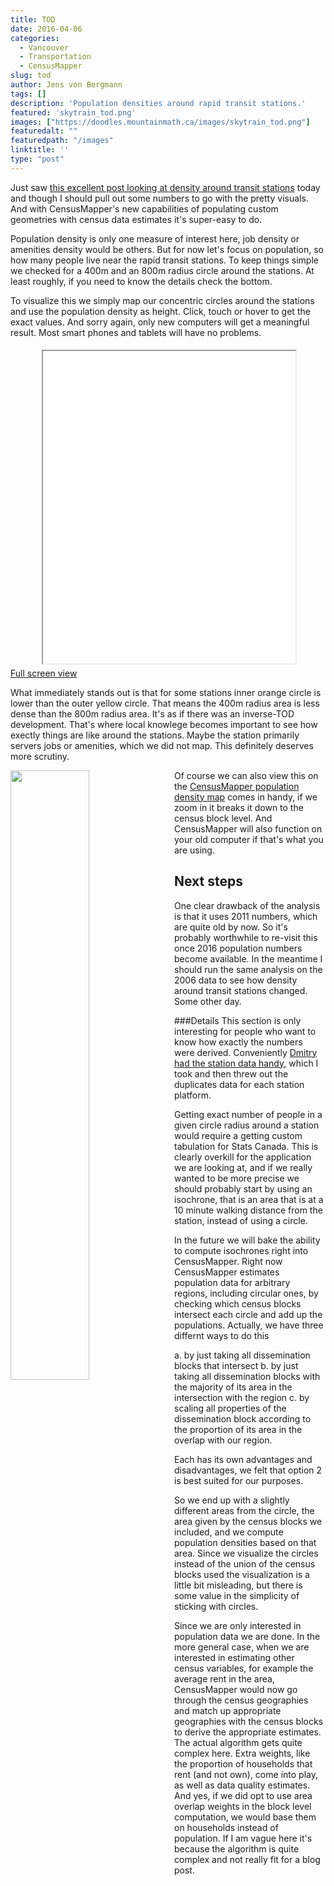 ```yaml
---
title: TOD
date: 2016-04-06
categories:
  - Vancouver
  - Transportation
  - CensusMapper
slug: tod
author: Jens von Bergmann
tags: []
description: 'Population densities around rapid transit stations.'
featured: 'skytrain_tod.png'
images: ["https://doodles.mountainmath.ca/images/skytrain_tod.png"]
featuredalt: ""
featuredpath: "/images"
linktitle: ''
type: "post"
---
```


Just saw [this excellent post looking at density around transit stations](http://michaelmortensenblog.com/2016/04/05/transit-oriented-development-room-for-smart-growth-in-greater-vancouver/)
today and though I should pull out some numbers
to go with the pretty visuals. And with CensusMapper's new capabilities of populating custom geometries with census data
estimates it's super-easy to do.

<!-- more -->

Population density is only one measure of interest here, job density or amenities density would be others. But for now let's
focus on population, so how many people live near the rapid transit stations. To keep things simple we checked for a 400m
and an 800m radius circle around the stations. At least roughly, if you need to know the details check the bottom.

To visualize this we simply map our concentric circles around the stations and use the population density as height.
Click, touch or hover to get the exact values. And sorry again, only new computers will get a meaningful result. Most
smart phones and tablets will have no problems.
<iframe src="/html/skytrain_tod_map.html" width="80%" height="500", style="margin:5px 10%;"></iframe>
<a href="/html/skytrain_tod_map.html#11/49.2430/-123.0350" class="btn btn-primary">Full screen view</a>

What immediately stands out is that for some stations inner orange circle is lower than the outer yellow circle. That means
the 400m radius area is less dense than the 800m radius area. It's as if
there was an inverse-TOD development. That's where local knowlege becomes important to see how exectly things are like
around the stations. Maybe the station primarily servers jobs or amenities, which we did not map. This definitely deserves
more scrutiny. 

<a href="http://censusmapper.ca/maps/302" target="_blank"><img  src="/images/population_density.png"  style="width:50%;float:left;margin-right:10px;"></a>
Of course we can also view this on the [CensusMapper population density map](http://censusmapper.ca/maps/302?zoom=12&lat=49.2545&lng=-123.0433)
comes in handy, if we zoom in it breaks it down to the census block level. And CensusMapper will also function on your
old computer if that's what you are using.

## Next steps
One clear drawback of the analysis is that it uses 2011 numbers, which are quite old by now. So it's probably worthwhile to
re-visit this once 2016 population numbers become available. In the meantime I should run the same analysis on the 2006
data to see how density around transit stations changed. Some other day.

###Details
This section is only interesting for people who want to know how exactly the numbers were derived. Conveniently
[Dmitry had the station data handy](https://twitter.com/dshkol/status/717768801664651264), which I took and then threw out
the duplicates data for each station platform.

Getting exact number
of people in a given circle radius around a station would require a getting custom tabulation for Stats Canada. This
is clearly overkill for the application we are looking at, and if we really wanted to be more precise we should probably start
by using an isochrone, that is an area that is at a 10 minute walking distance from the station, instead of using a circle.

In the future we will bake the ability to compute isochrones right into CensusMapper. Right now CensusMapper
estimates population data for arbitrary regions, including circular ones, by checking which census blocks intersect
each circle and add up the populations. Actually, we have three differnt ways to do this

a. by just taking all dissemination blocks that intersect
b. by just taking all dissemination blocks with the majority of its area in the intersection with the region
c. by scaling all properties of the dissemination block according to the proportion of its area in the overlap with our region.

Each has its own advantages and disadvantages, we felt that option 2 is best suited for our purposes.

So we end up with a slightly different areas from the circle, the area given by the
census blocks we included, and we compute population densities based on that area. Since we visualize the circles instead
of the union of the census blocks used the visualization is a little bit misleading, but there is some value in the simplicity
of sticking with circles.

Since we are only interested in population data
we are done. In the more general case, when we are interested in estimating other census variables, for example the average rent in the
area, CensusMapper would now go through the census geographies and match up appropriate geographies with the census blocks
to derive the appropriate estimates. The actual algorithm gets quite complex here. Extra weights, like the proportion of
households that rent (and not own), come into play, as well as data quality estimates. And yes, if we did opt to use area overlap
weights in the block level computation, we would base them on households instead of population. If I am vague here it's
because the algorithm is quite complex and not really fit for a blog post.
